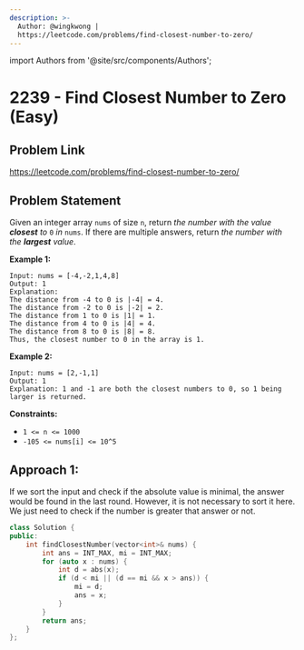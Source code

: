 ```yaml
---
description: >-
  Author: @wingkwong |
  https://leetcode.com/problems/find-closest-number-to-zero/
---
```


import Authors from '@site/src/components/Authors';

# 2239 - Find Closest Number to Zero (Easy)

## Problem Link

https://leetcode.com/problems/find-closest-number-to-zero/

## Problem Statement

Given an integer array `nums` of size `n`, return _the number with the value **closest** to_ `0` _in_ `nums`. If there are multiple answers, return _the number with the **largest** value_.

**Example 1:**

```
Input: nums = [-4,-2,1,4,8]
Output: 1
Explanation:
The distance from -4 to 0 is |-4| = 4.
The distance from -2 to 0 is |-2| = 2.
The distance from 1 to 0 is |1| = 1.
The distance from 4 to 0 is |4| = 4.
The distance from 8 to 0 is |8| = 8.
Thus, the closest number to 0 in the array is 1.
```

**Example 2:**

```
Input: nums = [2,-1,1]
Output: 1
Explanation: 1 and -1 are both the closest numbers to 0, so 1 being larger is returned.
```

**Constraints:**

* `1 <= n <= 1000`
* `-105 <= nums[i] <= 10^5`

## Approach 1:

If we sort the input and check if the absolute value is minimal, the answer would be found in the last round. However, it is not necessary to sort it here. We just need to check if the number is greater that answer or not.

<Authors names="@wingkwing"/>

```cpp
class Solution {
public:
    int findClosestNumber(vector<int>& nums) {
        int ans = INT_MAX, mi = INT_MAX;
        for (auto x : nums) {
            int d = abs(x);
            if (d < mi || (d == mi && x > ans)) {
                mi = d;
                ans = x;
            }
        }
        return ans;
    }
};
```
